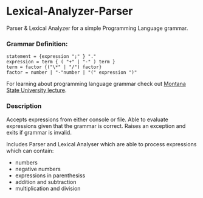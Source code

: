 # Lexical-Analyzer-Parser

Parser &amp; Lexical Analyzer for a simple Programming Language grammar.

### Grammar Definition:

```
statement = {expression ";" } "."
expression = term { ( "+" | "-" ) term }
term = factor {("\*" | "/") factor}
factor = number | "-"number | "(" expression ")"
```

For learning about programming language grammar check out [Montana State University lecture](https://faculty.ksu.edu.sa/sites/default/files/04-grammars.pdf).

### Description

Accepts expressions from either console or file. Able to evaluate expressions given that the grammar is correct. Raises an exception and exits if grammar is invalid.

Includes Parser and Lexical Analyser which are able to process expressions which can contain:

- numbers
- negative numbers
- expressions in parenthesiss
- addition and subtraction
- multiplication and division

